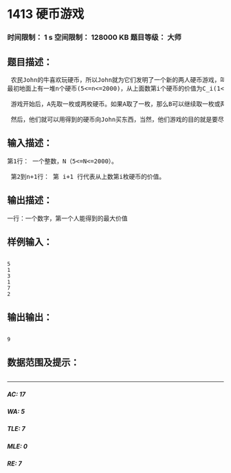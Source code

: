 # 1413 硬币游戏   
### 时间限制： 1 s     空间限制： 128000 KB     题目等级： 大师  
## 题目描述：  

<pre>
 农民John的牛喜欢玩硬币，所以John就为它们发明了一个新的两人硬币游戏，叫做Xoinc。
最初地面上有一堆n个硬币(5<=n<=2000)，从上面数第i个硬币的价值为C_i(1<=C_i<=100000);  
  
 游戏开始后，A先取一枚或两枚硬币。如果A取了一枚，那么B可以继续取一枚或两枚；如果A取了两枚，那么B可以取一到四枚硬币。每次都只能从最上面取。每一次，当前取硬币的人都至少取一枚硬币，最多可以取他的对手上一次取硬币数目的两倍。当没有硬币可取的时候，游戏就结束了。  
  
 然后，他们就可以用得到的硬币向John买东西，当然，他们游戏的目的就是要尽可能使自己得到的硬币价值更大。现在你的任务是，求出在两个人都想得到更大价值的情况下，游戏结束后，第一个人最多能得到的硬币价值。 
</pre>
  
  
## 输入描述：  

<pre>
第1行： 一个整数，N（5<=N<=2000）。   
  
 第2到n+1行： 第 i+1 行代表从上数第i枚硬币的价值。
</pre>
  
  
## 输出描述：  

<pre>
一行：一个数字，第一个人能得到的最大价值
</pre>
  
  
## 样例输入：  

<pre><code>
5  
1  
3  
1  
7  
2
</code></pre>
  
  
## 输出输出：  

<pre><code>
9
</code></pre>
  
  
## 数据范围及提示：  

<pre>
</pre>
  
  
***  

##### AC: 17  
##### WA: 5  
##### TLE: 7  
##### MLE: 0  
##### RE: 7  
